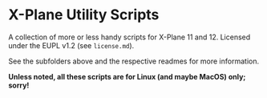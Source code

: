 # X-Plane Utility Scripts
A collection of more or less handy scripts for X-Plane 11 and 12. Licensed under the EUPL v1.2 (see `license.md`).

See the subfolders above and the respective readmes for more information.

**Unless noted, all these scripts are for Linux (and maybe MacOS) only; sorry!**